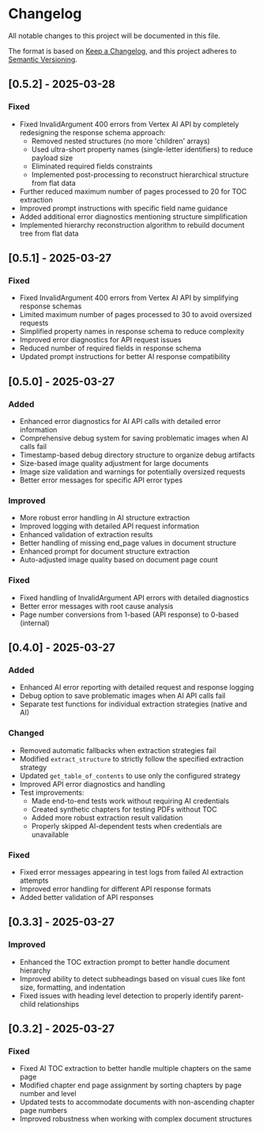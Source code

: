 # Changelog

All notable changes to this project will be documented in this file.

The format is based on [Keep a Changelog](https://keepachangelog.com/en/1.0.0/),
and this project adheres to [Semantic Versioning](https://semver.org/spec/v2.0.0.html).

## [0.5.2] - 2025-03-28

### Fixed

- Fixed InvalidArgument 400 errors from Vertex AI API by completely redesigning the response schema approach:
  - Removed nested structures (no more 'children' arrays)
  - Used ultra-short property names (single-letter identifiers) to reduce payload size
  - Eliminated required fields constraints
  - Implemented post-processing to reconstruct hierarchical structure from flat data
- Further reduced maximum number of pages processed to 20 for TOC extraction
- Improved prompt instructions with specific field name guidance
- Added additional error diagnostics mentioning structure simplification
- Implemented hierarchy reconstruction algorithm to rebuild document tree from flat data

## [0.5.1] - 2025-03-27

### Fixed

- Fixed InvalidArgument 400 errors from Vertex AI API by simplifying response schemas
- Limited maximum number of pages processed to 30 to avoid oversized requests
- Simplified property names in response schema to reduce complexity
- Improved error diagnostics for API request issues
- Reduced number of required fields in response schema
- Updated prompt instructions for better AI response compatibility

## [0.5.0] - 2025-03-27

### Added

- Enhanced error diagnostics for AI API calls with detailed error information
- Comprehensive debug system for saving problematic images when AI calls fail
- Timestamp-based debug directory structure to organize debug artifacts
- Size-based image quality adjustment for large documents
- Image size validation and warnings for potentially oversized requests
- Better error messages for specific API error types

### Improved

- More robust error handling in AI structure extraction
- Improved logging with detailed API request information
- Enhanced validation of extraction results
- Better handling of missing end_page values in document structure
- Enhanced prompt for document structure extraction
- Auto-adjusted image quality based on document page count

### Fixed

- Fixed handling of InvalidArgument API errors with detailed diagnostics
- Better error messages with root cause analysis
- Page number conversions from 1-based (API response) to 0-based (internal)

## [0.4.0] - 2025-03-27

### Added

- Enhanced AI error reporting with detailed request and response logging
- Debug option to save problematic images when AI API calls fail
- Separate test functions for individual extraction strategies (native and AI)

### Changed

- Removed automatic fallbacks when extraction strategies fail
- Modified `extract_structure` to strictly follow the specified extraction strategy
- Updated `get_table_of_contents` to use only the configured strategy
- Improved API error diagnostics and handling
- Test improvements:
  - Made end-to-end tests work without requiring AI credentials
  - Created synthetic chapters for testing PDFs without TOC
  - Added more robust extraction result validation
  - Properly skipped AI-dependent tests when credentials are unavailable

### Fixed

- Fixed error messages appearing in test logs from failed AI extraction attempts
- Improved error handling for different API response formats
- Added better validation of API responses

## [0.3.3] - 2025-03-27

### Improved

- Enhanced the TOC extraction prompt to better handle document hierarchy
- Improved ability to detect subheadings based on visual cues like font size, formatting, and indentation
- Fixed issues with heading level detection to properly identify parent-child relationships

## [0.3.2] - 2025-03-27

### Fixed

- Fixed AI TOC extraction to better handle multiple chapters on the same page
- Modified chapter end page assignment by sorting chapters by page number and level
- Updated tests to accommodate documents with non-ascending chapter page numbers
- Improved robustness when working with complex document structures